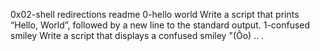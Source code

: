 0x02-shell redirections readme
0-hello world Write a script that prints “Hello, World”, followed by a new line to the standard output.
1-confused smiley Write a script that displays a confused smiley "(Ôo)
..
.
